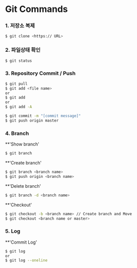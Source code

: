 # Git Commands

### 1. 저장소 복제
```bash
$ git clone <https:// URL>
```

### 2. 파일상태 확인
```bash
$ git status
```

### 3. Repository Commit / Push
```bash
$ git pull
$ git add <file name>
or
$ git add
or
$ git add -A 

$ git commit -m "[commit message]"
$ git push origin master
```

### 4. Branch
**'Show branch'
``` bash
$ git branch
```

**'Create branch'
```bash
$ git branch <branch name>
$ git push origin <branch name>
```

**'Delete branch'
```bash
$ git branch -d <branch name>
```

**'Checkout'
```bash
$ git checkout -b <branch name> // Create branch and Move
$ git checkout <branch name or master>
```

### 5. Log
**'Commit Log'
```bash
$ git log
or 
$ git log --oneline
```